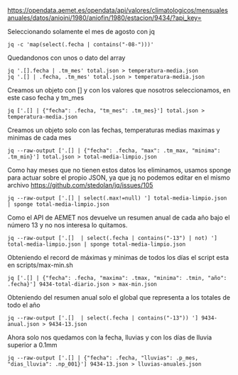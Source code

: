 https://opendata.aemet.es/opendata/api/valores/climatologicos/mensualesanuales/datos/anioini/1980/aniofin/1980/estacion/9434/?api_key=


Seleccionando solamente el mes de agosto con jq
```
jq -c 'map(select(.fecha | contains("-08-")))'
```

Quedandonos con unos o  dato del array

```
jq '.[].fecha | .tm_mes' total.json > temperatura-media.json
jq '.[] | .fecha, .tm_mes' total.json > temperatura-media.json
```


Creamos un objeto con [] y con los valores que nosotros seleccionamos, en este caso fecha y tm_mes

```
jq ['.[] | {"fecha": .fecha, "tm_mes": .tm_mes}'] total.json > temperatura-media.json
```


Creamos un objeto solo con las fechas, temperaturas medias maximas y minimas de cada mes
```
jq --raw-output ['.[] | {"fecha": .fecha, "max": .tm_max, "minima": .tm_min}'] total.json > total-media-limpio.json
```

Como hay meses que no tienen estos datos los eliminamos, usamos sponge para actuar sobre el propio JSON, ya que jq no podemos editar en el mismo archivo https://github.com/stedolan/jq/issues/105
```
jq --raw-output ['.[] | select(.max!=null) '] total-media-limpio.json | sponge total-media-limpio.json
```


Como el API de AEMET nos devuelve un resumen anual de cada año bajo el número 13 y no nos interesa lo quitamos.
```
jq --raw-output ['.[]  | select(.fecha | contains("-13") | not) ']  total-media-limpio.json | sponge total-media-limpio.json
```

Obteniendo el record de máximas y minimas de todos los días el script esta en scripts/max-min.sh

```
jq ['.[] | {"fecha": .fecha, "maxima": .tmax, "minima": .tmin, "año": .fecha}'] 9434-total-diario.json > max-min.json
```

Obteniendo del resumen anual solo el global que representa a los totales de todo el año

```
jq --raw-output ['.[]  | select(.fecha | contains("-13")) '] 9434-anual.json > 9434-13.json
```

Ahora solo nos quedamos con la fecha, lluvias y con los días de lluvia superior a 0.1mm

```
jq --raw-output ['.[] | {"fecha": .fecha, "lluvias": .p_mes, "dias_lluvia": .np_001}'] 9434-13.json > lluvias-anuales.json
```
